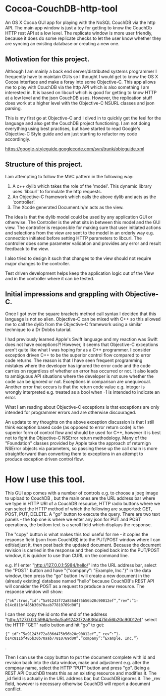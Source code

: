 # Cocoa-CouchDB-http-tool
An OS X Cocoa GUI app for playing with the NoSQL CouchDB via the http API. The main app window is just a toy for getting to know the CouchDb HTTP rest API at a low level. The replicate window is more user friendly, because it does do some replicate checks to let the user know whether they are syncing an existing database or creating a new one.

## Motivation for this project.
Although I am mainly a back end server/distributed systems programmer I frequently have to maintain GUIs so I thought I would get to know the OS X Cocoa interface and make a foray into some Objective-C. This app allows me to play with CouchDB via the http API which is also something I am interested in. It is based on libcurl which is good for getting to know HTTP at a low level and the json CouchDB uses. However, the replication stuff does work at a higher level with the Objective-C NSURL classes and json parsing.

This is my first go at Objective-C and I dived in to quickly get the feel for the language and also get the CouchDB project functioning. I am not doing everything using best practises, but have started to read Google's Objective-C Style guide and am just starting to refactor my code accordingly.

https://google-styleguide.googlecode.com/svn/trunk/objcguide.xml

## Structure of this project.
I am attempting to follow the MVC pattern in the following way:

1. A c++ dylib which takes the role of the 'model'. This dynamic library uses 'libcurl' to formulate the http requests.
2. An Objective-C framework which calls the above dylib and acts as the 'controller'.
3. The Xcode generated Document.h/m acts as the view.

The idea is that the dylib model could be used by any application GUI or otherwise. The Controller is the what sits in between this model and the GUI view. The controller is responsible for making sure that user initiated actions and selections from the view are sent to the model in an orderly way e.g. connection initiated before setting HTTP parameters to libcurl. The controller does some parameter validation and provides any error and result feedback to the view.

I also tried to design it such that changes to the view should not require major changes to the controller.

Test driven development helps keep the application logic out of the View and in the controller where it can be tested.

## Initial impressions and grappling with Objective-C.
Once I got over the square brackets method call syntax I decided that this language is not so alien. Objective-C can be mixed with C++ so this allowed me to call the dylib from the Objective-C framework using a similar technique to a Dr Dobbs tutorial.

I had previously learned Apple's Swift language and my reaction was Swift does not have exceptions?! However, it seems that Objective-C exceptions aren't quite like what I was hoping for as a C++ programmer. I consider exception driven C++ to be the superior control flow compared to error code returns. The reason is that I have seen frequent programming mistakes where the developer has ignored the error code and the code carries on regardless of whether an error has occurred or not. It also leads to ambiguous API situations where the developer is not sure whether the code can be ignored or not. Exceptions in comparison are unequivocal. Another error that occurs is that the return code value e.g. integer is wrongly interpreted e.g. treated as a bool when -1 is intended to indicate an error.

What I am reading about Objective-C exceptions is that exceptions are only intended for programmer errors and are otherwise discouraged.

An update to my thoughts on the above exception discussion is that I still think exception based code (as opposed to error return code) is the superior form of control flow and should be used for C++, however it is best not to fight the Objective-C NSError return methodology. Many of the "Foundation" classes provided by Apple take the approach of returnign NSError objects via parameters, so passing these up the call chain is more straightforward than converting them to exceptions in an attempt to produce exception driven control flow.

# How I use this tool.

This GUI app comes with a number of controls e.g. to choose a jpeg image to upload to CouchDB , but the main ones are the URL address bar where we type in HTTP URI of a CouchDB resource, HTTP radio buttons where we can select the HTTP method of which the following are supported: GET, POST, PUT, DELETE. A "go" button to execute the query. There are two text panels - the top one is where we enter any json for PUT and POST operations, the bottom text is a scroll field which displays the response.

The "copy" button is what makes this tool useful for me - it copies the response field (json from CouchDB) into the PUT/POST window where I can edit/adjust it, then post back the updated document. Because the document revision is carried in the response and then copied back into the PUT/POST window, it is quicker to use than CURL on the command line.

e.g. If I enter "http://127.0.0.1:5984/hello/" into the URL address bar, select the "POST" button and have "{"company": "Example, Inc."}" in the data window, then press the "go" button I will create a new document in the (already existing) database named "hello" because CouchDB's REST API will consider the POST as a request to produce a new resource. The response window will show:

<pre><code>{“ok”:true,”id”:”5a91243f72a836d475b56b20c90012ef”,”rev”:”1-b14c811bf485b30b70aab77810769d00”}</code></pre>
I can then copy the id onto the end of the address "http://127.0.0.1:5984/hello/5a91243f72a836d475b56b20c90012ef" select the HTTP "GET" radio button and hit "go" to get:

<pre><code>{“_id”:”5a91243f72a836d475b56b20c90012ef”,”_rev”:”1-b14c811bf485b30b70aab77810769d00”,”company”:”Example, Inc.”}</code></pre>.

Then I can use the copy button to put the document complete with id and revision back into the data window, make and adjustment e.g. alter the compnay name, select the HTTP "PUT" button and press "go". Being a REST API CouchDB treats this as an existing resource and modifies it. The _id field is actually in the URL address bar, but CouchDB ignores it. The _rev field, however is necessary otherwise CouchDB will report a document conflict.
